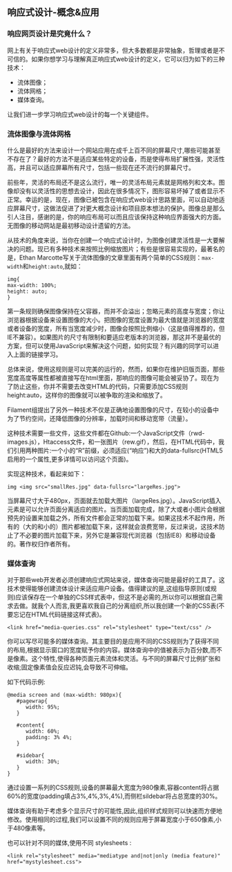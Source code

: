 ## 响应式设计-概念&应用

### 响应网页设计是究竟什么？
网上有关于响应式web设计的定义非常多，但大多数都是非常抽象，哲理或者是不可信的。如果你想学习与理解真正响应式web设计的定义，它可以归为如下的三种技术：

- 流体图像；
- 流体网格；
- 媒体查询。

让我们进一步学习响应式web设计的每一个关键组件。

### 流体图像与流体网格

什么是最好的方法来设计一个网站应用在成千上百不同的屏幕尺寸,哪些可能甚至不存在了？最好的方法不是适应某些特定的设备，而是使得布局扩展性强，灵活性高，并且可以适应屏幕所有尺寸，包括一些现在还不流行的屏幕尺寸。

前些年，灵活的布局还不是这么流行，唯一的灵活布局元素就是网格列和文本。图像却没有以灵活性的思想去设计，因此在很多情况下，图形容易坏掉了或者显示不正常。幸运的是，现在，图像已被包含在响应式web设计思路里面，可以自动地适应屏幕尺寸，这做法促进了对更大概念设计和项目原本想法的保护。图像总是那么引人注目，感谢的是，你的响应布局可以而且应该保持这种响应界面强大的方面。无图像的移动网站是最初移动设计遗留的方法。

从技术的角度来说，当你在创建一个响应式设计时，为图像创建灵活性是一大要解决的问题。现已有多种技术来按照比例缩放图片；有些是很容易实现的，最著名的是，Ethan Marcotte写关于流体图像的文章里面有两个简单的CSS规则：`max-width`和`height:auto`,就如：

```
img{ 
max-width: 100%; 
height: auto; 
}
```

第一条规则确保图像保持在父容器，而并不会溢出；忽略元素的高度与宽度；你让浏览器根据设备来设置图像的大小。把图像的宽度设置为最大值就是浏览器的宽度或者设备的宽度，所有当宽度减少时，图像会按照比例缩小（这是值得推荐的，但IE不兼容）。如果图片的尺寸有限制和要适应老版本的浏览器，那这并不是最优的方案，但可以使用JavaScript来解决这个问题，如何实现？有兴趣的同学可以进入上面的链接学习。

总体来说，使用这规则是可以完美的运行的，然而，如果你在维护旧版页面，那些宽度高度等属性都被直接写在html里面，那响应的图像可能会被妥协了。现在为了防止这些，你并不需要去改变HTML的代码，只需要添加CSS规则height:auto，这样你的图像就可以被争取的渲染和缩放了。

Filament组提出了另外一种技术不仅是正确地设置图像的尺寸，在较小的设备中为了节约空间，还降低图像的分辨率，加载时间和移动宽带（流量）。

这种技术需要一些文件，这些文件都在Github:一个JavaScript文件（rwd-images.js），Htaccess文件，和一张图片（rew.gif），然后，在HTML代码中，我们引用两种图片:一个小的“R”前缀，必须适应(“响应”)和大的data-fullsrc(HTML5启用的一个属性,更多详情可以访问这个页面)。

实现这种技术，看起来如下：

```
img <img src="smallRes.jpg" data-fullsrc="largeRes.jpg">
```

当屏幕尺寸大于480px，页面就去加载大图片（largeRes.jpg）。JavaScript插入元素是可以允许页面分离适应的图片。当页面加载完成，除了大或者小图片会根据预先的设置来加载之外，所有文件都会正常的加载下来。如果这技术不起作用，所有的（大的和小的）图片都被加载下来，这样就会浪费宽带，反过来说，这技术防止了不必要的图片加载下来，另外它是兼容现代浏览器（包括IE8）和移动设备的。著作权归作者所有。

### 媒体查询

对于那些web开发者必须创建响应式网站来说，媒体查询可能是最好的工具了。这技术使得能够创建流体设计来适应用户设备。值得建议的是,这组指导原则(或规则)应该保存在一个单独的CSS样式表中，但这不是必需的,所以你可以根据自己需求去做。就我个人而言,我更喜欢我自己的分离组织,所以我创建一个新的CSS表(不要忘记在HTML代码链接这样式表)。

```
<link href="media-queries.css" rel="stylesheet" type="text/css" />
```

你可以写尽可能多的媒体查询。其主要目的是应用不同的CSS规则为了获得不同的布局,根据显示窗口的宽度赋予你的内容。媒体查询中的值被表示为百分数,而不是像素。这个特性,使得各种页面元素流体和灵活。与不同的屏幕尺寸比例扩张和收缩;固定像素值会反应迟钝,会导致不可伸缩。

如下代码示例:

```
@media screen and (max-width: 980px){
   #pagewrap{
      width: 95%;
   }

   #content{
      width: 60%;
      padding: 3% 4%;
   }

   #sidebar{
      width: 30%;
   }
}
```

通过设置一系列的CSS规则,设备的屏幕最大宽度为980像素,容器content将占据60%的宽度(padding填占3%,4%,3%,4%),而侧栏sildebar将占总宽度的30%。

媒体查询有助于考虑多个显示尺寸的可能性,因此,组织样式规则可以快速而方便地修改。使用相同的过程,我们可以设置不同的规则应用于屏幕宽度小于650像素,小于480像素等。

也可以针对不同的媒体,使用不同 stylesheets :

```
<link rel="stylesheet" media="mediatype and|not|only (media feature)" href="mystylesheet.css">
```
